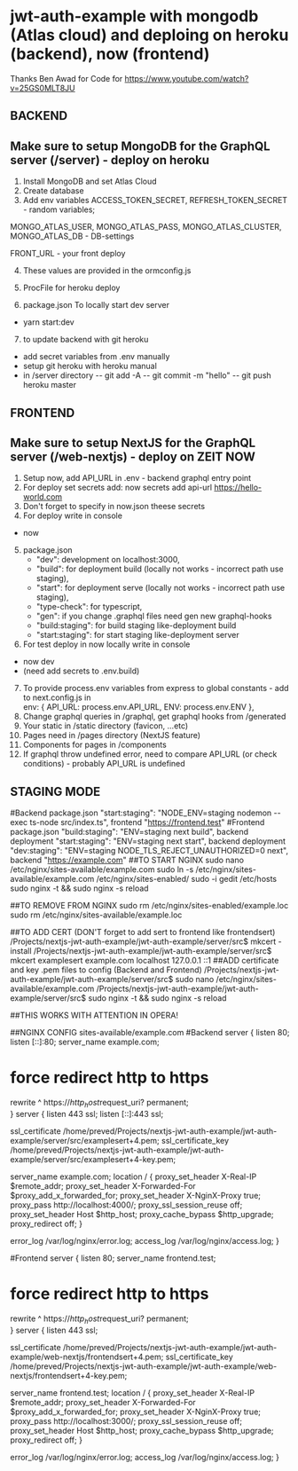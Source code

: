 # jwt-auth-example with mongodb (Atlas cloud) and deploing on heroku (backend), now (frontend)

Thanks Ben Awad for Code for https://www.youtube.com/watch?v=25GS0MLT8JU


## BACKEND
## Make sure to setup MongoDB for the GraphQL server (/server) - deploy on heroku 

1. Install MongoDB and set Atlas Cloud
2. Create database 
3. Add env variables 
ACCESS_TOKEN_SECRET, REFRESH_TOKEN_SECRET - random variables;

MONGO_ATLAS_USER, MONGO_ATLAS_PASS,
MONGO_ATLAS_CLUSTER, MONGO_ATLAS_DB - DB-settings

FRONT_URL - your front deploy

4. These values are provided in the ormconfig.js

5. ProcFile for heroku deploy

6. package.json To locally start dev server 
 - yarn start:dev

7. to update backend with git heroku
 - add secret variables from .env manually
 - setup git heroku with heroku manual
 - in /server directory 
 -- git add -A
 -- git commit -m "hello"
 -- git push heroku master


## FRONTEND
## Make sure to setup NextJS for the GraphQL server (/web-nextjs) - deploy on ZEIT NOW 
1. Setup now, add API_URL in .env - backend graphql entry point 
2. For deploy set secrets add:
 now secrets add api-url https://hello-world.com
3. Don't forget to specify in now.json theese secrets
4. For deploy write in console
 - now
5. package.json
    - "dev": development on localhost:3000,
    - "build": for deployment build (locally not works - incorrect path use staging),
    - "start": for deployment serve (locally not works - incorrect path use staging),
    - "type-check": for typescript,
    - "gen": if you change .graphql files need gen new graphql-hooks
    - "build:staging": for build staging like-deployment build
    - "start:staging": for start staging like-deployment server
6. For test deploy in now locally write in console
 - now dev 
 - (need add secrets to .env.build)
7. To provide process.env variables from express to global constants - add to next.config.js in   	
    env: {
      API_URL: process.env.API_URL,
      ENV: process.env.ENV
    },
8. Change graphql queries in /graphql, get graphql hooks from /generated
9. Your static in /static directory (favicon, ...etc)
10. Pages need in /pages directory (NextJS feature)
11. Components for pages in /components
12. If graphql throw undefined error, need to compare API_URL (or check conditions) - probably API_URL is undefined


## STAGING MODE
  #Backend package.json
    "start:staging": "NODE_ENV=staging nodemon --exec ts-node src/index.ts", frontend "https://frontend.test"
  #Frontend package.json
    "build:staging": "ENV=staging next build", backend deployment
    "start:staging": "ENV=staging next start", backend deployment
    "dev:staging": "ENV=staging NODE_TLS_REJECT_UNAUTHORIZED=0 next", backend "https://example.com"
##TO START NGINX
sudo nano /etc/nginx/sites-available/example.com
sudo ln -s /etc/nginx/sites-available/example.com /etc/nginx/sites-enabled/
sudo -i gedit /etc/hosts
sudo nginx -t && sudo nginx -s reload

##TO REMOVE FROM NGINX
sudo rm /etc/nginx/sites-enabled/example.loc
sudo rm /etc/nginx/sites-available/example.loc

##TO ADD CERT (DON'T forget to add sert to frontend like frontendsert)
/Projects/nextjs-jwt-auth-example/jwt-auth-example/server/src$ mkcert -install
/Projects/nextjs-jwt-auth-example/jwt-auth-example/server/src$ mkcert examplesert example.com localhost 127.0.0.1 ::1
##ADD certificate and key .pem files to config (Backend and Frontend)
/Projects/nextjs-jwt-auth-example/jwt-auth-example/server/src$ sudo nano /etc/nginx/sites-available/example.com
/Projects/nextjs-jwt-auth-example/jwt-auth-example/server/src$ sudo nginx -t && sudo nginx -s reload

##THIS WORKS WITH ATTENTION IN OPERA!    

##NGINX CONFIG sites-available/example.com
 #Backend
server {
   listen       80;
   listen [::]:80;
   server_name example.com;

   # force redirect http to https
   rewrite ^ https://$http_host$request_uri? permanent;    
}
server {
  listen 443 ssl;
  listen [::]:443 ssl;

  ssl_certificate /home/preved/Projects/nextjs-jwt-auth-example/jwt-auth-example/server/src/examplesert+4.pem;
  ssl_certificate_key /home/preved/Projects/nextjs-jwt-auth-example/jwt-auth-example/server/src/examplesert+4-key.pem;

  server_name example.com;
  location / {
    proxy_set_header X-Real-IP $remote_addr;
    proxy_set_header X-Forwarded-For $proxy_add_x_forwarded_for;
    proxy_set_header X-NginX-Proxy true;
    proxy_pass http://localhost:4000/;
    proxy_ssl_session_reuse off;
    proxy_set_header Host $http_host;
    proxy_cache_bypass $http_upgrade;
    proxy_redirect off;
  }

  error_log /var/log/nginx/error.log;
  access_log /var/log/nginx/access.log;
}

 #Frontend
server {
  listen       80;
   server_name frontend.test;

   # force redirect http to https
   rewrite ^ https://$http_host$request_uri? permanent;    
}
server {
  listen 443 ssl;

  ssl_certificate /home/preved/Projects/nextjs-jwt-auth-example/jwt-auth-example/web-nextjs/frontendsert+4.pem;
  ssl_certificate_key /home/preved/Projects/nextjs-jwt-auth-example/jwt-auth-example/web-nextjs/frontendsert+4-key.pem;

  server_name frontend.test;
  location / {
    proxy_set_header X-Real-IP $remote_addr;
    proxy_set_header X-Forwarded-For $proxy_add_x_forwarded_for;
    proxy_set_header X-NginX-Proxy true;
    proxy_pass http://localhost:3000/;
    proxy_ssl_session_reuse off;
    proxy_set_header Host $http_host;
    proxy_cache_bypass $http_upgrade;
    proxy_redirect off;
  }

  error_log /var/log/nginx/error.log;
  access_log /var/log/nginx/access.log;
}

